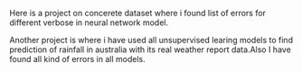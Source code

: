 Here is a project on concerete dataset where i found list of errors for different verbose in neural network model.

Another project is where i have used all unsupervised learing models to find prediction of rainfall in australia with its real weather report data.Also I have found all kind of errors in all models.
